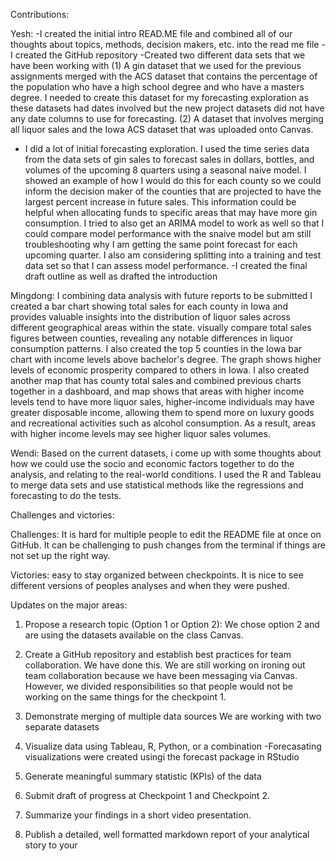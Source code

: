 Contributions:

Yesh: 
-I created the initial intro READ.ME file and combined all of our thoughts about topics, methods, decision makers, etc. into the read me file 
-I created the GitHub repository 
-Created two different data sets that we have been working with (1) A gin dataset that we used for the previous assignments merged with the ACS dataset that contains the percentage of the population who have a high school degree and who have a masters degree. I needed to create this dataset for my forecasting exploration as these datasets had dates involved but the new project datasets did not have any date columns to use for forecasting. (2) A dataset that involves merging all liquor sales and the Iowa ACS dataset that was uploaded onto Canvas.
- I did a lot of initial forecasting exploration. I used the time series data from the data sets of gin sales to forecast sales in dollars, bottles, and volumes of the upcoming 8 quarters using a seasonal naive model. I showed an example of how I would do this for each county so we could inform the decision maker of the counties that are projected to have the largest percent increase in future sales. This information could be helpful when allocating funds to specific areas that may have more gin consumption. I tried to also get an ARIMA model to work as well so that I could compare model performance with the snaive model but am still troubleshooting why I am getting the same point forecast for each upcoming quarter. I also am considering splitting into a training and test data set so that I can assess model performance.
-I created the final draft outline as well as drafted the introduction

Mingdong:
I combining data analysis with future reports to be submitted
I created a bar chart showing total sales for each county in Iowa and provides valuable insights into the distribution of liquor sales across different geographical areas within the state. visually compare total sales figures between counties, revealing any notable differences in liquor consumption patterns. I also created the top 5 counties in the Iowa bar chart with income levels above bachelor's degree. The graph shows higher levels of economic prosperity compared to others in Iowa. I also created another map that has county total sales and combined previous charts together in a dashboard, and map shows that areas with higher income levels tend to have more liquor sales, higher-income individuals may have greater disposable income, allowing them to spend more on luxury goods and recreational activities such as alcohol consumption. As a result, areas with higher income levels may see higher liquor sales volumes.

Wendi:
Based on the current datasets, i come up with some thoughts about how we could use the socio and economic factors together to do the analysis, and relating to the real-world conditions. I used the R and Tableau to merge data sets and use statistical methods like the regressions and forecasting to do the tests. 



Challenges and victories:

Challenges: It is hard for multiple people to edit the README file at once on GitHub. It can be challenging to push changes from the terminal if things are not set up the right way.

Victories: easy to stay organized between checkpoints. It is nice to see different versions of peoples analyses and when they were pushed.

Updates on the major areas:

1. Propose a research topic (Option 1 or Option 2):
We chose option 2 and are using the datasets available on the class Canvas.


2. Create a GitHub repository and establish best practices for team collaboration.
We have done this. We are still working on ironing out team collaboration because we have been messaging via Canvas. However, we divided responsibilities so that people would not be working on the same things for the checkpoint 1. 

3. Demonstrate merging of multiple data sources
We are working with two separate datasets

4. Visualize data using Tableau, R, Python, or a combination
-Forecasating visualizations were created usingi the forecast package in RStudio


5. Generate meaningful summary statistic (KPIs) of the data

6. Submit draft of progress at Checkpoint 1 and Checkpoint 2.

7. Summarize your findings in a short video presentation.

8. Publish a detailed, well formatted markdown report of your analytical story to your

